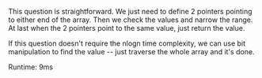 This question is straightforward. We just need to define 2 pointers pointing to either end of the array. Then we check the values and narrow the range. At last when the 2 pointers point to the same value, just return the value.

If this question doesn't require the nlogn time complexity, we can use bit manipulation to find the value --  just traverse the whole array and it's done.

Runtime: 9ms

